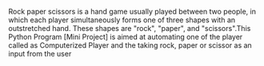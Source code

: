 Rock paper scissors is a hand game usually played between two people, in which each player simultaneously forms one of three shapes with an outstretched hand. These shapes are "rock", "paper", and "scissors".This Python Program [Mini Project] is aimed at automating one of the player called as Computerized Player and the taking rock, paper or scissor as an input from the user
